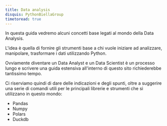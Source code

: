 ```yaml
---
title: Data analysis
disquis: PythonBiellaGroup
timetoread: true
---
```


In questa guida vedremo alcuni concetti base legati al mondo della Data Analysis.

L'idea è quella di fornire gli strumenti base a chi vuole iniziare ad analizzare, manipolare, trasformare i dati utilizzando Python.

Ovviamente diventare un Data Analyst e un Data Scientist è un processo lungo e scrivere una guida estensiva all'interno di questo sito richiederebbe tantissimo tempo.

Ci riserviamo quindi di dare delle indicazioni e degli spunti, oltre a suggerire una serie di comandi utili per le principali librerie e strumenti che si utilizzano in questo mondo:

- Pandas
- Numpy
- Polars
- Duckdb
